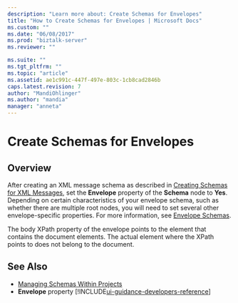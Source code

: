 ```yaml
---
description: "Learn more about: Create Schemas for Envelopes"
title: "How to Create Schemas for Envelopes | Microsoft Docs"
ms.custom: ""
ms.date: "06/08/2017"
ms.prod: "biztalk-server"
ms.reviewer: ""

ms.suite: ""
ms.tgt_pltfrm: ""
ms.topic: "article"
ms.assetid: ae1c991c-447f-497e-803c-1cb8cad2846b
caps.latest.revision: 7
author: "MandiOhlinger"
ms.author: "mandia"
manager: "anneta"
---
```

# Create Schemas for Envelopes

## Overview
After creating an XML message schema as described in [Creating Schemas for XML Messages](../core/how-to-create-schemas-for-xml-messages.md), set the **Envelope** property of the **Schema** node to **Yes**. Depending on certain characteristics of your envelope schema, such as whether there are multiple root nodes, you will need to set several other envelope-specific properties. For more information, see [Envelope Schemas](../core/envelope-schemas.md).  

 The body XPath property of the envelope points to the element that contains the document elements. The actual element where the XPath points to does not belong to the document.  

## See Also  
- [Managing Schemas Within Projects](../core/managing-schemas-within-projects.md)
- **Envelope** property [!INCLUDE[ui-guidance-developers-reference](../includes/ui-guidance-developers-reference.md)]
